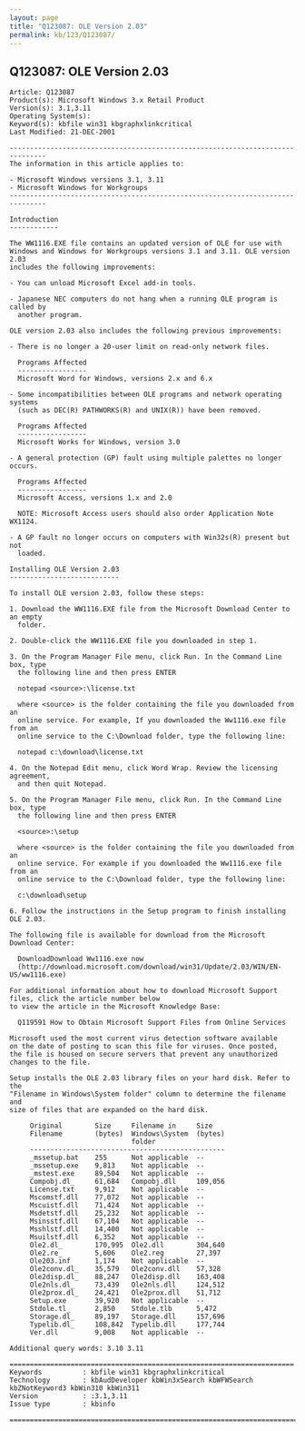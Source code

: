 ```yaml
---
layout: page
title: "Q123087: OLE Version 2.03"
permalink: kb/123/Q123087/
---
```


## Q123087: OLE Version 2.03

	Article: Q123087
	Product(s): Microsoft Windows 3.x Retail Product
	Version(s): 3.1,3.11
	Operating System(s): 
	Keyword(s): kbfile win31 kbgraphxlinkcritical
	Last Modified: 21-DEC-2001
	
	-------------------------------------------------------------------------------
	The information in this article applies to:
	
	- Microsoft Windows versions 3.1, 3.11 
	- Microsoft Windows for Workgroups 
	-------------------------------------------------------------------------------
	
	Introduction
	------------
	
	The WW1116.EXE file contains an updated version of OLE for use with
	Windows and Windows for Workgroups versions 3.1 and 3.11. OLE version 2.03
	includes the following improvements:
	
	- You can unload Microsoft Excel add-in tools.
	
	- Japanese NEC computers do not hang when a running OLE program is called by
	  another program.
	
	OLE version 2.03 also includes the following previous improvements:
	
	- There is no longer a 20-user limit on read-only network files.
	
	  Programs Affected
	  -----------------
	  Microsoft Word for Windows, versions 2.x and 6.x
	
	- Some incompatibilities between OLE programs and network operating systems
	  (such as DEC(R) PATHWORKS(R) and UNIX(R)) have been removed.
	
	  Programs Affected
	  -----------------
	  Microsoft Works for Windows, version 3.0
	
	- A general protection (GP) fault using multiple palettes no longer occurs.
	
	  Programs Affected
	  -----------------
	  Microsoft Access, versions 1.x and 2.0
	
	  NOTE: Microsoft Access users should also order Application Note WX1124.
	
	- A GP fault no longer occurs on computers with Win32s(R) present but not
	  loaded.
	
	Installing OLE Version 2.03
	---------------------------
	
	To install OLE version 2.03, follow these steps:
	
	1. Download the WW1116.EXE file from the Microsoft Download Center to an empty
	  folder.
	
	2. Double-click the WW1116.EXE file you downloaded in step 1.
	
	3. On the Program Manager File menu, click Run. In the Command Line box, type
	  the following line and then press ENTER
	
	  notepad <source>:\license.txt
	
	  where <source> is the folder containing the file you downloaded from an
	  online service. For example, If you downloaded the Ww1116.exe file from an
	  online service to the C:\Download folder, type the following line:
	
	  notepad c:\download\license.txt
	
	4. On the Notepad Edit menu, click Word Wrap. Review the licensing agreement,
	  and then quit Notepad.
	
	5. On the Program Manager File menu, click Run. In the Command Line box, type
	  the following line and then press ENTER
	
	  <source>:\setup
	
	  where <source> is the folder containing the file you downloaded from an
	  online service. For example if you downloaded the Ww1116.exe file from an
	  online service to the C:\Download folder, type the following line:
	
	  c:\download\setup
	
	6. Follow the instructions in the Setup program to finish installing OLE 2.03.
	
	The following file is available for download from the Microsoft Download Center:
	
	  DownloadDownload Ww1116.exe now
	  (http://download.microsoft.com/download/win31/Update/2.03/WIN/EN-US/ww1116.exe)
	
	For additional information about how to download Microsoft Support
	files, click the article number below 
	to view the article in the Microsoft Knowledge Base:
	
	  Q119591 How to Obtain Microsoft Support Files from Online Services
	
	Microsoft used the most current virus detection software available 
	on the date of posting to scan this file for viruses. Once posted, 
	the file is housed on secure servers that prevent any unauthorized 
	changes to the file.
	
	Setup installs the OLE 2.03 library files on your hard disk. Refer to the
	"Filename in Windows\System folder" column to determine the filename and
	size of files that are expanded on the hard disk.
	
	     Original        Size     Filename in     Size
	     Filename        (bytes)  Windows\System  (bytes)
	                              folder
	     ------------------------------------------------
	     _mssetup.bat    255      Not applicable  --
	     _mssetup.exe    9,813    Not applicable  --
	     _mstest.exe     89,504   Not applicable  --
	     Compobj.dl_     61,684   Compobj.dll     109,056
	     License.txt     9,912    Not applicable  --
	     Mscomstf.dll    77,072   Not applicable  --
	     Mscuistf.dll    71,424   Not applicable  --
	     Msdetstf.dll    25,232   Not applicable  --
	     Msinsstf.dll    67,104   Not applicable  --
	     Msshlstf.dll    14,400   Not applicable  --
	     Msuilstf.dll    6,352    Not applicable  --
	     Ole2.dl_        170,995  Ole2.dll        304,640
	     Ole2.re_        5,606    Ole2.reg        27,397
	     Ole203.inf      1,174    Not applicable  --
	     Ole2conv.dl_    35,579   Ole2conv.dll    57,328
	     Ole2disp.dl_    88,247   Ole2disp.dll    163,408
	     Ole2nls.dl_     73,439   Ole2nls.dll     124,512
	     Ole2prox.dl_    24,421   Ole2prox.dll    51,712
	     Setup.exe       39,920   Not applicable  --
	     Stdole.tl_      2,850    Stdole.tlb      5,472
	     Storage.dl_     89,197   Storage.dll     157,696
	     Typelib.dl_     108,842  Typelib.dll     177,744
	     Ver.dll         9,008    Not applicable  --
	
	Additional query words: 3.10 3.11
	
	======================================================================
	Keywords          : kbfile win31 kbgraphxlinkcritical 
	Technology        : kbAudDeveloper kbWin3xSearch kbWFWSearch kbZNotKeyword3 kbWin310 kbWin311
	Version           : :3.1,3.11
	Issue type        : kbinfo
	
	=============================================================================
	
